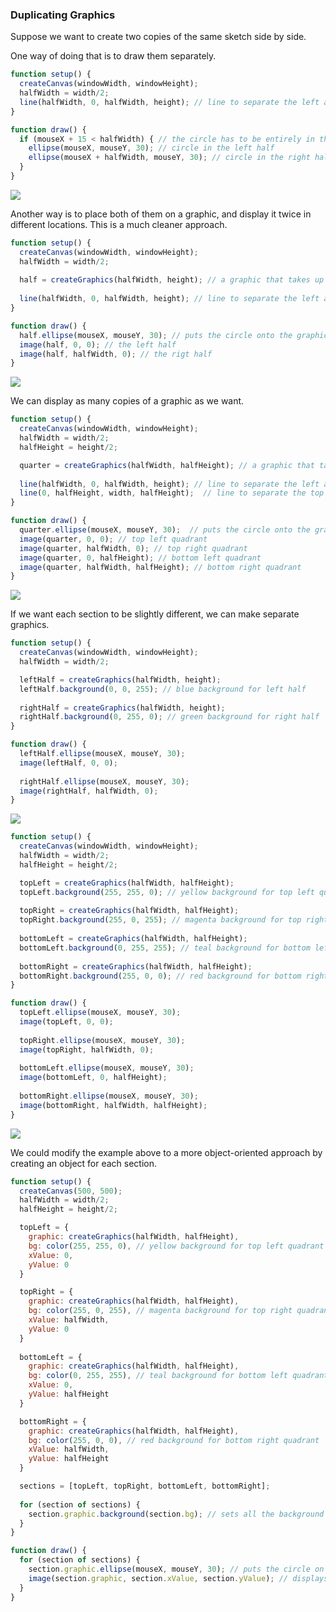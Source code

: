 ### Duplicating Graphics 

Suppose we want to create two copies of the same sketch side by side.

One way of doing that is to draw them separately.

```javascript
function setup() {
  createCanvas(windowWidth, windowHeight);
  halfWidth = width/2;
  line(halfWidth, 0, halfWidth, height); // line to separate the left and right half
}

function draw() {
  if (mouseX + 15 < halfWidth) { // the circle has to be entirely in the left half
    ellipse(mouseX, mouseY, 30); // circle in the left half
    ellipse(mouseX + halfWidth, mouseY, 30); // circle in the right half
  }
}
```

![](../../Images/Graphics_5.png)

Another way is to place both of them on a graphic, and display it twice in different locations. This is a much cleaner approach.

```javascript
function setup() {
  createCanvas(windowWidth, windowHeight);
  halfWidth = width/2;
  
  half = createGraphics(halfWidth, height); // a graphic that takes up half the canvas
  
  line(halfWidth, 0, halfWidth, height); // line to separate the left and right half 
}

function draw() {
  half.ellipse(mouseX, mouseY, 30); // puts the circle onto the graphic (if it's out of bounds it won't draw)
  image(half, 0, 0); // the left half
  image(half, halfWidth, 0); // the rigt half
}
```

![](../../Images/Graphics_5.png)

We can display as many copies of a graphic as we want.

```javascript
function setup() {
  createCanvas(windowWidth, windowHeight);
  halfWidth = width/2;
  halfHeight = height/2;

  quarter = createGraphics(halfWidth, halfHeight); // a graphic that takes up a quarter of the canvas
  
  line(halfWidth, 0, halfWidth, height); // line to separate the left and right half 
  line(0, halfHeight, width, halfHeight);  // line to separate the top and bottom half 
}

function draw() {
  quarter.ellipse(mouseX, mouseY, 30);  // puts the circle onto the graphic (if it's out of bounds it won't draw)
  image(quarter, 0, 0); // top left quadrant
  image(quarter, halfWidth, 0); // top right quadrant
  image(quarter, 0, halfHeight); // bottom left quadrant
  image(quarter, halfWidth, halfHeight); // bottom right quadrant
}
```

![](../../Images/Graphics_6.png)

If we want each section to be slightly different, we can make separate graphics.

```javascript
function setup() {
  createCanvas(windowWidth, windowHeight);
  halfWidth = width/2;

  leftHalf = createGraphics(halfWidth, height);
  leftHalf.background(0, 0, 255); // blue background for left half
  
  rightHalf = createGraphics(halfWidth, height);
  rightHalf.background(0, 255, 0); // green background for right half
}

function draw() {
  leftHalf.ellipse(mouseX, mouseY, 30); 
  image(leftHalf, 0, 0);
  
  rightHalf.ellipse(mouseX, mouseY, 30);
  image(rightHalf, halfWidth, 0);
}
```


![](../../Images/Graphics_7.png)

```javascript
function setup() {
  createCanvas(windowWidth, windowHeight);
  halfWidth = width/2;
  halfHeight = height/2;

  topLeft = createGraphics(halfWidth, halfHeight);
  topLeft.background(255, 255, 0); // yellow background for top left quadrant
  
  topRight = createGraphics(halfWidth, halfHeight);
  topRight.background(255, 0, 255); // magenta background for top right quadrant
  
  bottomLeft = createGraphics(halfWidth, halfHeight);
  bottomLeft.background(0, 255, 255); // teal background for bottom left quadrant
  
  bottomRight = createGraphics(halfWidth, halfHeight);
  bottomRight.background(255, 0, 0); // red background for bottom right quadrant
}

function draw() {
  topLeft.ellipse(mouseX, mouseY, 30);
  image(topLeft, 0, 0);
  
  topRight.ellipse(mouseX, mouseY, 30);
  image(topRight, halfWidth, 0);
  
  bottomLeft.ellipse(mouseX, mouseY, 30);
  image(bottomLeft, 0, halfHeight);
  
  bottomRight.ellipse(mouseX, mouseY, 30);
  image(bottomRight, halfWidth, halfHeight);
}
```

![](../../Images/Graphics_8.png)

We could modify the example above to a more object-oriented approach by creating an object for each section.

```javascript
function setup() {
  createCanvas(500, 500);
  halfWidth = width/2;
  halfHeight = height/2;

  topLeft = {
    graphic: createGraphics(halfWidth, halfHeight),
    bg: color(255, 255, 0), // yellow background for top left quadrant
    xValue: 0,
    yValue: 0
  }

  topRight = {
    graphic: createGraphics(halfWidth, halfHeight),
    bg: color(255, 0, 255), // magenta background for top right quadrant
    xValue: halfWidth,
    yValue: 0
  }
  
  bottomLeft = {
    graphic: createGraphics(halfWidth, halfHeight),
    bg: color(0, 255, 255), // teal background for bottom left quadrant
    xValue: 0,
    yValue: halfHeight
  }

  bottomRight = {
    graphic: createGraphics(halfWidth, halfHeight),
    bg: color(255, 0, 0), // red background for bottom right quadrant
    xValue: halfWidth,
    yValue: halfHeight
  }

  sections = [topLeft, topRight, bottomLeft, bottomRight];
  
  for (section of sections) {
    section.graphic.background(section.bg); // sets all the background colours
  }
}

function draw() {
  for (section of sections) {
    section.graphic.ellipse(mouseX, mouseY, 30); // puts the circle on all the graphics
    image(section.graphic, section.xValue, section.yValue); // displays all the graphics in the correct location
  }
}
```
